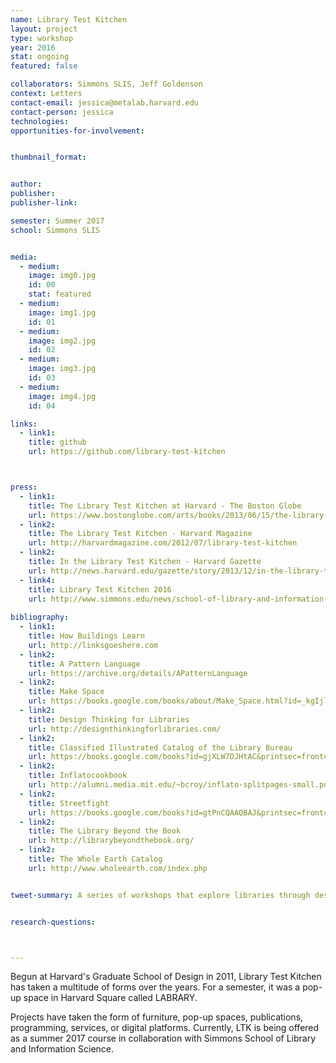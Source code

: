 ```yaml
---
name: Library Test Kitchen
layout: project
type: workshop
year: 2016
stat: ongoing
featured: false

collaborators: Simmons SLIS, Jeff Goldenson
context: Letters
contact-email: jessica@metalab.harvard.edu
contact-person: jessica
technologies:
opportunities-for-involvement:


thumbnail_format: 


author:
publisher:
publisher-link:

semester: Summer 2017
school: Simmons SLIS


media:
  - medium:
    image: img0.jpg
    id: 00
    stat: featured
  - medium:
    image: img1.jpg
    id: 01
  - medium:
    image: img2.jpg
    id: 02
  - medium:
    image: img3.jpg
    id: 03
  - medium:
    image: img4.jpg
    id: 04

links:
  - link1: 
    title: github
    url: https://github.com/library-test-kitchen



press:
  - link1: 
    title: The Library Test Kitchen at Harvard - The Boston Globe
    url: https://www.bostonglobe.com/arts/books/2013/06/15/the-library-test-kitchen-harvard-university/G4LsBrZUuYYJTOXEsT2QHJ/story.html
  - link2: 
    title: The Library Test Kitchen - Harvard Magazine
    url: http://harvardmagazine.com/2012/07/library-test-kitchen
  - link2: 
    title: In the Library Test Kitchen - Harvard Gazette
    url: http://news.harvard.edu/gazette/story/2013/12/in-the-library-test-kitchen/
  - link4: 
    title: Library Test Kitchen 2016
    url: http://www.simmons.edu/news/school-of-library-and-information-science/2016/august/library-test-kitchen-2016
    
bibliography:
  - link1: 
    title: How Buildings Learn
    url: http://linksgoeshere.com
  - link2: 
    title: A Pattern Language
    url: https://archive.org/details/APatternLanguage
  - link2: 
    title: Make Space
    url: https://books.google.com/books/about/Make_Space.html?id=_kgIjl9LkScC
  - link2: 
    title: Design Thinking for Libraries
    url: http://designthinkingforlibraries.com/
  - link2: 
    title: Classified Illustrated Catalog of the Library Bureau
    url: https://books.google.com/books?id=gjXLW7DJHtAC&printsec=frontcover&source=gbs_ge_summary_r&cad=0#v=onepage&q&f=false
  - link2: 
    title: Inflatocookbook
    url: http://alumni.media.mit.edu/~bcroy/inflato-splitpages-small.pdf
  - link2: 
    title: Streetfight
    url: https://books.google.com/books?id=gtPnCQAAQBAJ&printsec=frontcover&source=gbs_ge_summary_r&cad=0#v=onepage&q&f=false
  - link2: 
    title: The Library Beyond the Book
    url: http://librarybeyondthebook.org/
  - link2: 
    title: The Whole Earth Catalog
    url: http://www.wholeearth.com/index.php


tweet-summary: A series of workshops that explore libraries through design and making


research-questions:



---
```


Begun at Harvard's Graduate School of Design in 2011, Library Test Kitchen has taken a multitude of forms over the years. For a semester, it was a pop-up space in Harvard Square called LABRARY.  

Projects have taken the form of furniture, pop-up spaces, publications, programming, services, or digital platforms. Currently, LTK is being offered as a summer 2017 course in collaboration with Simmons School of Library and Information Science.